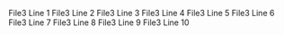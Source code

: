 File3 Line 1
File3 Line 2
File3 Line 3
File3 Line 4
File3 Line 5
File3 Line 6
File3 Line 7
File3 Line 8
File3 Line 9
File3 Line 10
